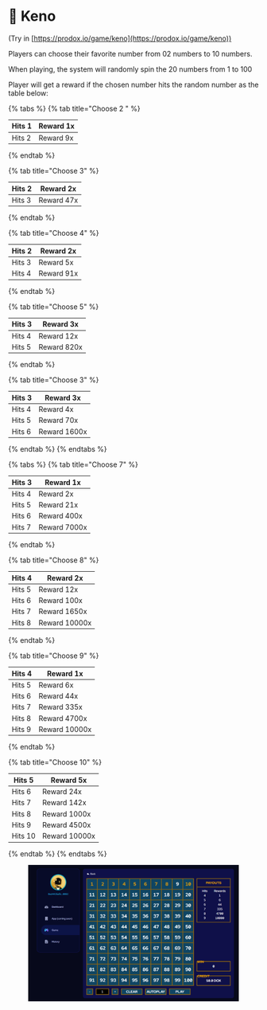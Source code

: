 # 🎲 Keno

(Try in [https://prodox.io/game/keno](https://prodox.io/game/keno))

Players can choose their favorite number from 02 numbers to 10 numbers.

When playing, the system will randomly spin the 20 numbers from 1 to 100

Player will get a reward if the chosen number hits the random number as the table below:



{% tabs %}
{% tab title="Choose 2 " %}


| Hits 1   | Reward 1x |
| -------- | --------- |
| Hits 2   | Reward 9x |
{% endtab %}

{% tab title="Choose 3" %}


| Hits 2 | Reward 2x  |
| ------ | ---------- |
| Hits 3 | Reward 47x |
{% endtab %}

{% tab title="Choose 4" %}


| Hits 2 | Reward 2x  |
| ------ | ---------- |
| Hits 3 | Reward 5x  |
| Hits 4 | Reward 91x |
{% endtab %}

{% tab title="Choose 5" %}


| Hits 3 | Reward 3x   |
| ------ | ----------- |
| Hits 4 | Reward 12x  |
| Hits 5 | Reward 820x |
{% endtab %}

{% tab title="Choose 3" %}


| Hits 3 | Reward 3x    |
| ------ | ------------ |
| Hits 4 | Reward 4x    |
| Hits 5 | Reward 70x   |
| Hits 6 | Reward 1600x |
{% endtab %}
{% endtabs %}

{% tabs %}
{% tab title="Choose 7" %}


| Hits 3 | Reward 1x    |
| ------ | ------------ |
| Hits 4 | Reward 2x    |
| Hits 5 | Reward 21x   |
| Hits 6 | Reward 400x  |
| Hits 7 | Reward 7000x |
{% endtab %}

{% tab title="Choose 8" %}


| Hits 4 | Reward 2x     |
| ------ | ------------- |
| Hits 5 | Reward 12x    |
| Hits 6 | Reward 100x   |
| Hits 7 | Reward 1650x  |
| Hits 8 | Reward 10000x |
{% endtab %}

{% tab title="Choose 9" %}


| Hits 4 | Reward 1x     |
| ------ | ------------- |
| Hits 5 | Reward 6x     |
| Hits 6 | Reward 44x    |
| Hits 7 | Reward 335x   |
| Hits 8 | Reward 4700x  |
| Hits 9 | Reward 10000x |
{% endtab %}

{% tab title="Choose 10" %}


| Hits 5  | Reward 5x     |
| ------- | ------------- |
| Hits 6  | Reward 24x    |
| Hits 7  | Reward 142x   |
| Hits 8  | Reward 1000x  |
| Hits 9  | Reward 4500x  |
| Hits 10 | Reward 10000x |
{% endtab %}
{% endtabs %}

<figure><img src="../../../.gitbook/assets/image.png" alt=""><figcaption></figcaption></figure>
